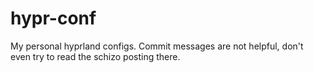 # hypr-conf
My personal hyprland configs. Commit messages are not helpful, don't even try to read the schizo posting there.